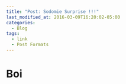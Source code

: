 ```yaml
---
title: "Post: Sodomie Surprise !!!"
last_modified_at: 2016-03-09T16:20:02-05:00
categories:
  - Blog
tags:
  - link
  - Post Formats
---
```


# Boi